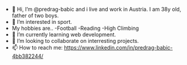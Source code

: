 - 👋 Hi, I’m @predrag-babic and i live and work in Austria. I am 38y old, father of two boys.
- 👀 I’m interested in sport.
- My hobbies are..
   -Football
   -Reading
   -High Climbing
- 🌱 I’m currently learning web development.
- 💞️ I’m looking to collaborate on interresting projects.
- 📫 How to reach me: https://www.linkedin.com/in/predrag-babic-4bb382244/


<!---
predrag-babic/predrag-babic is a ✨ special ✨ repository because its `README.md` (this file) appears on your GitHub profile.
You can click the Preview link to take a look at your changes.
--->
